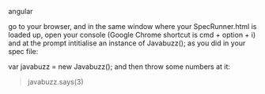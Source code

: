 angular


go to your browser, and in the same window where your SpecRunner.html is loaded up, open your console (Google Chrome shortcut is cmd + option + i) and at the prompt intitialise an instance of Javabuzz(); as you did in your spec file:

var javabuzz = new Javabuzz();
and then throw some numbers at it:

>  javabuzz.says(3)




